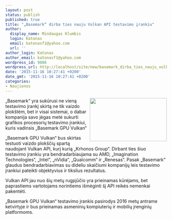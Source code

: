 ```yaml
---
layout: post
status: publish
published: true
title: "„Basemark“ dirba ties nauju Vulkan API testavimo įrankiu"
author:
  display_name: Mindaugas Klumbis
  login: Katonas
  email: katonasf1@yahoo.com
  url: ''
author_login: Katonas
author_email: katonasf1@yahoo.com
wordpress_id: 9086
wordpress_url: http://localhost/site/new/basemark_dirba_ties_nauju_vulkan_api_testavimo_irankiu/
date: '2015-11-16 10:27:41 +0200'
date_gmt: '2015-11-16 10:27:41 +0200'
categories:
- Naujienos
---
```

<p>
	<a href="http://technews.lt/userfiles/Basemark_Vulkan_Hero_20151105_low.jpg"><img alt="" src="http://technews.lt/userfiles/Basemark_Vulkan_Hero_20151105_low.jpg" style="width: 240px; height: 135px; float: right;" /></a>&bdquo;Basemark&ldquo; yra sukūrusi ne vieną testavimo įrankį skirtą ne tik vaizdo plok&scaron;tėm, bet ir visai sistemai, o dabar kompanija savo jėgas metė sukurti grafikos procesorių testavimo įrankiui, kuris vadinsis &bdquo;Basemark GPU Vulkan&ldquo;</p>
<p>
	&bdquo;Basemark GPU Vulkan&ldquo; bus skirtas testuoti vaizdo plok&scaron;čių spartą naudojant Vulkan API, kurį kurią &bdquo;Krhonos Group&ldquo;. Dirbant ties &scaron;iuo testavimo įrankiu yra bendradarbiaujama su AMD, &bdquo;Imagination Technologies&ldquo;, &bdquo;Intel&ldquo;, &bdquo;nVidia&ldquo;, &bdquo;Qualcomm&ldquo; ir &bdquo;Renesas&ldquo;. Pasak &bdquo;Basemark&ldquo; glaudus bendradarbiavimas su dideliu skaičiumi kompanijų leis testavimo įrankiui pateikti objektyvius ir tikslius rezultatus.</p>
<p>
	Vulkan API jau nuo &scaron;ių metų rugpjūčio yra prieinamas kūrėjams, bet paprastiems vartotojams norintiems i&scaron;mėginti &scaron;į API reikės nemenkai pakentėti.</p>
<p>
	&bdquo;Basemark GPU Vulkan&ldquo; testavimo įrankis pasirodys 2016 metų antrame ketvirtyje ir bus prieinamas asmeninių kompiuterių ir mobilių įrenginių platformoms.</p>
